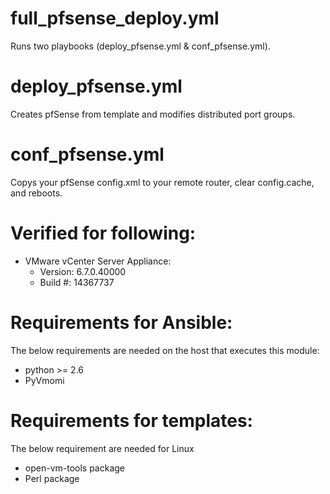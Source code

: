 full_pfsense_deploy.yml
====================
Runs two playbooks (deploy_pfsense.yml & conf_pfsense.yml).

deploy_pfsense.yml
====================
Creates pfSense from template and modifies distributed port groups.

conf_pfsense.yml
====================
Copys your pfSense config.xml to your remote router, clear config.cache, and reboots.

Verified for following:
=======================
* VMware vCenter Server Appliance:
  * Version: 6.7.0.40000
  * Build #: 14367737

Requirements for Ansible:
=========================
The below requirements are needed on the host that executes this module:
- python >= 2.6
- PyVmomi

Requirements for templates:
===========================
The below requirement are needed for Linux
- open-vm-tools package
- Perl package